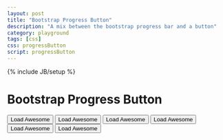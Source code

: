 ```yaml
---
layout: post
title: "Bootstrap Progress Button"
description: "A mix between the bootstrap progress bar and a button"
category: playground
tags: [css]
css: progressButton
script: progressButton
---
```

{% include JB/setup %}
<h1>Bootstrap Progress Button</h1>
<div id="buttons" class="row">
  <button class="btn btn-large btn-progress span4" 
    data-loading-text="Loading..." >Load Awesome</button>
  <button class="btn btn-large btn-progress btn-primary span4" 
    data-loading-text="Loading..." >Load Awesome</button>
  <button class="btn btn-large btn-progress btn-danger span4" 
    data-loading-text="Loading..." >Load Awesome</button>
  <button class="btn btn-large btn-progress btn-success span4" 
    data-loading-text="Loading..." >Load Awesome</button>
  <button class="btn btn-large btn-progress btn-info span4" 
    data-loading-text="Loading..." >Load Awesome</button>
  <button class="btn btn-large btn-progress btn-warning span4" 
    data-loading-text="Loading..." >Load Awesome</button>
</div>